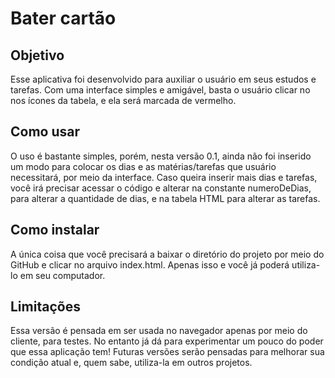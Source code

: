 <h1>Bater cartão</h1>
<h2>Objetivo</h2>
<p>Esse aplicativa foi desenvolvido para auxiliar o usuário em seus estudos e tarefas. Com uma interface simples e amigável,
basta o usuário clicar no nos ícones da tabela, e ela será marcada de vermelho.
<h2>Como usar</h2>
<p>O uso é bastante simples, porém, nesta versão 0.1, ainda não foi inserido um modo para colocar os dias e as matérias/tarefas que
usuário necessitará, por meio da interface. Caso queira inserir mais dias e tarefas, você irá precisar acessar o código e alterar na
constante numeroDeDias, para alterar a quantidade de dias, e na tabela HTML para alterar as tarefas.</p>
<h2>Como instalar</h2>
<p>A única coisa que você precisará a baixar o diretório do projeto por meio do GitHub e clicar no arquivo index.html. Apenas isso e você
já poderá utiliza-lo em seu computador.</p>
<h2>Limitações</h2>
<p>Essa versão é pensada em ser usada no navegador apenas por meio do cliente, para testes. No entanto já dá para experimentar um pouco do poder que essa aplicação tem! Futuras versões serão pensadas para melhorar sua condição atual e, quem sabe, utiliza-la em outros projetos. </p>
